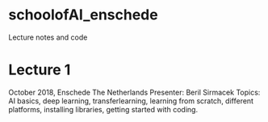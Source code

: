 # schoolofAI_enschede
Lecture notes and code

# Lecture 1 
October 2018, Enschede The Netherlands
Presenter: Beril Sirmacek
Topics: AI basics, deep learning, transferlearning, learning from scratch, different platforms, installing libraries, getting started with coding.
